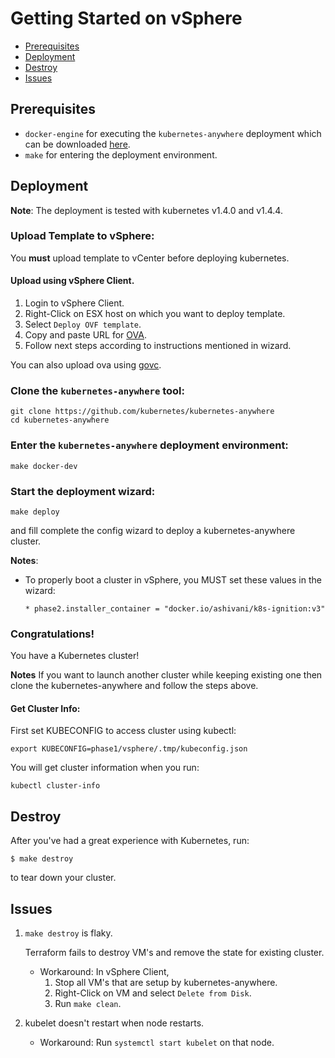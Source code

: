 # Getting Started on vSphere

  - [Prerequisites](#prerequisites)
  - [Deployment](#deployment)
  - [Destroy](#destroy)
  - [Issues](#issues)

## Prerequisites
  * `docker-engine` for executing the `kubernetes-anywhere` deployment which can be downloaded [here](https://docs.docker.com/engine/installation/).
  * `make` for entering the deployment environment. 

## Deployment

**Note**:
The deployment is tested with kubernetes v1.4.0 and v1.4.4.

### Upload Template to vSphere:
You **must** upload template to vCenter before deploying kubernetes. 

#### Upload using vSphere Client.
1. Login to vSphere Client.
2. Right-Click on ESX host on which you want to deploy template.
3. Select ```Deploy OVF template```.
4. Copy and paste URL for [OVA](https://storage.googleapis.com/kubernetes-anywhere-for-vsphere-cna-storage/KubernetesAnywhereTemplatePhotonOS.ova).
5. Follow next steps according to instructions mentioned in wizard.

You can also upload ova using [govc](https://github.com/vmware/govmomi/tree/master/govc). 

### Clone the `kubernetes-anywhere` tool:

```shell
git clone https://github.com/kubernetes/kubernetes-anywhere
cd kubernetes-anywhere
```

### Enter the `kubernetes-anywhere` deployment environment:

```shell
make docker-dev
```

### Start the deployment wizard:

```shell
make deploy
```
and fill complete the config wizard to deploy a kubernetes-anywhere cluster.

**Notes**:

* To properly boot a cluster in vSphere, you MUST set these values in the wizard:

  ```
  * phase2.installer_container = "docker.io/ashivani/k8s-ignition:v3"
  ```

### Congratulations!

You have a Kubernetes cluster!

**Notes**
If you want to launch another cluster while keeping existing one then clone the kubernetes-anywhere and follow the steps above.

#### Get Cluster Info:

First set KUBECONFIG to access cluster using kubectl:
```shell
export KUBECONFIG=phase1/vsphere/.tmp/kubeconfig.json
```
You will get cluster information when you run:
```shell
kubectl cluster-info
```

## Destroy

After you've had a great experience with Kubernetes, run:
```console
$ make destroy
```
to tear down your cluster.

## Issues
  1. ```make destroy``` is flaky.

     Terraform fails to destroy VM's and remove the state for existing cluster. 
     * Workaround:
       In vSphere Client,
        1. Stop all VM's that are setup by kubernetes-anywhere.
        2. Right-Click on VM and select ```Delete from Disk```.
        3. Run ```make clean```.

  2. kubelet doesn't restart when node restarts.
     
      * Workaround:
        Run ```systemctl start kubelet``` on that node.
